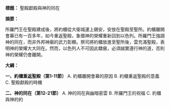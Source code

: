 **標題：** 聖殿獻殿與神的同在

**摘要：**

所羅門王在聖殿建成後，將約櫃從大衛城運上錫安，安放在聖殿至聖所。約櫃離開會幕已有一百多年，如今重返聖殿，象徵神的榮耀重新回到以色列。所羅門王強調神的同在，而非外邦神廟的武力彰顯。祭司將約櫃放進至聖所後，雲充滿聖殿，表明神的榮耀大大同在。然而，以色列人不可因此驕傲，必須誠實遵行神的道，否則神的榮耀仍會離開。

**大綱：**

**一、約櫃重返聖殿（第1-11節）**
    A. 約櫃離開會幕的原因
    B. 約櫃重返聖殿的意義
    C. 聖殿獻殿的時機

**二、神的同在（第12-21節）**
    A. 神的同在與幽暗密雲
    B. 所羅門王的祝福
    C. 約櫃與神的約